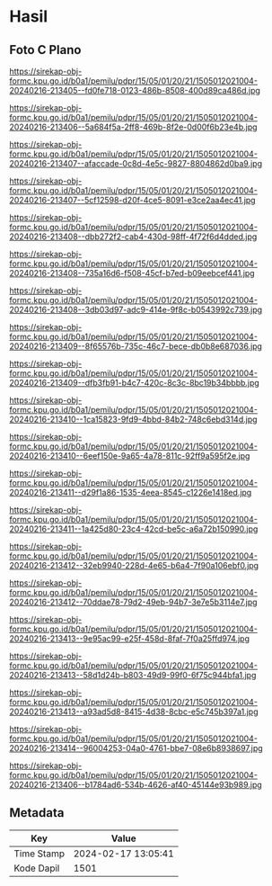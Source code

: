 # Hasil

## Foto C Plano

https://sirekap-obj-formc.kpu.go.id/b0a1/pemilu/pdpr/15/05/01/20/21/1505012021004-20240216-213405--fd0fe718-0123-486b-8508-400d89ca486d.jpg

https://sirekap-obj-formc.kpu.go.id/b0a1/pemilu/pdpr/15/05/01/20/21/1505012021004-20240216-213406--5a684f5a-2ff8-469b-8f2e-0d00f6b23e4b.jpg

https://sirekap-obj-formc.kpu.go.id/b0a1/pemilu/pdpr/15/05/01/20/21/1505012021004-20240216-213407--afaccade-0c8d-4e5c-9827-8804862d0ba9.jpg

https://sirekap-obj-formc.kpu.go.id/b0a1/pemilu/pdpr/15/05/01/20/21/1505012021004-20240216-213407--5cf12598-d20f-4ce5-8091-e3ce2aa4ec41.jpg

https://sirekap-obj-formc.kpu.go.id/b0a1/pemilu/pdpr/15/05/01/20/21/1505012021004-20240216-213408--dbb272f2-cab4-430d-98ff-4f72f6d4dded.jpg

https://sirekap-obj-formc.kpu.go.id/b0a1/pemilu/pdpr/15/05/01/20/21/1505012021004-20240216-213408--735a16d6-f508-45cf-b7ed-b09eebcef441.jpg

https://sirekap-obj-formc.kpu.go.id/b0a1/pemilu/pdpr/15/05/01/20/21/1505012021004-20240216-213408--3db03d97-adc9-414e-9f8c-b0543992c739.jpg

https://sirekap-obj-formc.kpu.go.id/b0a1/pemilu/pdpr/15/05/01/20/21/1505012021004-20240216-213409--8f65576b-735c-46c7-bece-db0b8e687036.jpg

https://sirekap-obj-formc.kpu.go.id/b0a1/pemilu/pdpr/15/05/01/20/21/1505012021004-20240216-213409--dfb3fb91-b4c7-420c-8c3c-8bc19b34bbbb.jpg

https://sirekap-obj-formc.kpu.go.id/b0a1/pemilu/pdpr/15/05/01/20/21/1505012021004-20240216-213410--1ca15823-9fd9-4bbd-84b2-748c6ebd314d.jpg

https://sirekap-obj-formc.kpu.go.id/b0a1/pemilu/pdpr/15/05/01/20/21/1505012021004-20240216-213410--6eef150e-9a65-4a78-811c-92ff9a595f2e.jpg

https://sirekap-obj-formc.kpu.go.id/b0a1/pemilu/pdpr/15/05/01/20/21/1505012021004-20240216-213411--d29f1a86-1535-4eea-8545-c1226e1418ed.jpg

https://sirekap-obj-formc.kpu.go.id/b0a1/pemilu/pdpr/15/05/01/20/21/1505012021004-20240216-213411--1a425d80-23c4-42cd-be5c-a6a72b150990.jpg

https://sirekap-obj-formc.kpu.go.id/b0a1/pemilu/pdpr/15/05/01/20/21/1505012021004-20240216-213412--32eb9940-228d-4e65-b6a4-7f90a106ebf0.jpg

https://sirekap-obj-formc.kpu.go.id/b0a1/pemilu/pdpr/15/05/01/20/21/1505012021004-20240216-213412--70ddae78-79d2-49eb-94b7-3e7e5b3114e7.jpg

https://sirekap-obj-formc.kpu.go.id/b0a1/pemilu/pdpr/15/05/01/20/21/1505012021004-20240216-213413--9e95ac99-e25f-458d-8faf-7f0a25ffd974.jpg

https://sirekap-obj-formc.kpu.go.id/b0a1/pemilu/pdpr/15/05/01/20/21/1505012021004-20240216-213413--58d1d24b-b803-49d9-99f0-6f75c944bfa1.jpg

https://sirekap-obj-formc.kpu.go.id/b0a1/pemilu/pdpr/15/05/01/20/21/1505012021004-20240216-213413--a93ad5d8-8415-4d38-8cbc-e5c745b397a1.jpg

https://sirekap-obj-formc.kpu.go.id/b0a1/pemilu/pdpr/15/05/01/20/21/1505012021004-20240216-213414--96004253-04a0-4761-bbe7-08e6b8938697.jpg

https://sirekap-obj-formc.kpu.go.id/b0a1/pemilu/pdpr/15/05/01/20/21/1505012021004-20240216-213406--b1784ad6-534b-4626-af40-45144e93b989.jpg


## Metadata

| Key        | Value               |
| ---------- | ------------------- |
| Time Stamp | 2024-02-17 13:05:41 |
| Kode Dapil | 1501                |



